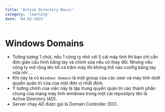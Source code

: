 ```yaml
---
title: 'Active Directory Basic'
category: 'learning'
date: '04-02-2025'
---
```

# Windows Domains
- Tưởng tượng 1 chút, nếu 1 công ty nhỏ với 5 cái máy tính thì bạn chỉ cần đơn giản cấu hình bằng tay và chỉnh sửa nếu có thay đổi. Nhưng nếu công ty mở rộng lên tới cả trăm máy thì không thể nào config băng tay nữa nhỉ ...
- Khi này ta có `Windows domain` là một group của các user và máy tính dưới quyền quản trị của của một đơn vị nhất định.
- Ý tưởng chính của việc này là tập trung quyền quản trị các thành phần chung của mạng máy tính windows trong một cái repositpry tên là Active Directory (AD).
- Server chạy AD được gọi là Domain Controller (DC).
